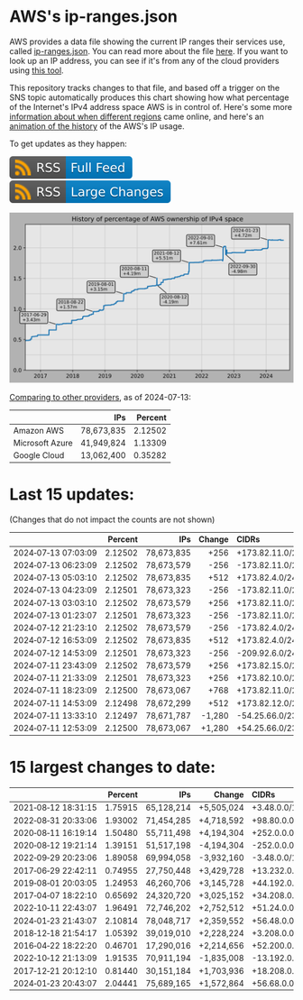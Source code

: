 # AWS's ip-ranges.json

AWS provides a data file showing the current IP ranges their
services use, called [ip-ranges.json](https://ip-ranges.amazonaws.com/ip-ranges.json).
You can read more about the file [here](https://docs.aws.amazon.com/general/latest/gr/aws-ip-ranges.html).
If you want to look up an IP address, you can see if it's from any of the cloud providers using [this tool](https://cloud-ips.s3-us-west-2.amazonaws.com/index.html).

This repository tracks changes to that file, and based off a trigger on the SNS 
topic automatically produces this chart showing how what percentage of the 
Internet's IPv4 address space AWS is in control of.  Here's some 
more [information about when different regions](announces.md) came 
online, and here's an [animation of the history](https://youtu.be/Su25yl7eol8) 
of the AWS's IP usage.

To get updates as they happen:

[![RSS Icon (Full Feed)](images/rss_badge.svg)](https://raw.githubusercontent.com/seligman/aws-ip-ranges/master/rss.xml)
[![RSS Icon (Large Changes)](images/rss_badge_partial.svg)](https://raw.githubusercontent.com/seligman/aws-ip-ranges/master/rss_big_changes.xml)

![History of AWS](history_count.svg)

[Comparing to other providers](https://github.com/seligman/cloud_sizes), as of 2024-07-13:

| | IPs | Percent |
| --- | ---: | ---: |
| Amazon AWS | 78,673,835 | 2.12502 |
| Microsoft Azure | 41,949,824 | 1.13309 |
| Google Cloud | 13,062,400 | 0.35282 |


# Last 15 updates:

(Changes that do not impact the counts are not shown)

| | Percent | IPs | Change | CIDRs |
| :--- | ---: | ---: | ---: | :--- |
| 2024&#8209;07&#8209;13&nbsp;07:03:09 | 2.12502 | 78,673,835 | +256 | +173.82.11.0/24 |
| 2024&#8209;07&#8209;13&nbsp;06:23:09 | 2.12502 | 78,673,579 | -256 | -173.82.11.0/24 |
| 2024&#8209;07&#8209;13&nbsp;05:03:10 | 2.12502 | 78,673,835 | +512 | +173.82.4.0/24,&nbsp;+173.82.11.0/24 |
| 2024&#8209;07&#8209;13&nbsp;04:23:09 | 2.12501 | 78,673,323 | -256 | -173.82.11.0/24 |
| 2024&#8209;07&#8209;13&nbsp;03:03:10 | 2.12502 | 78,673,579 | +256 | +173.82.11.0/24 |
| 2024&#8209;07&#8209;13&nbsp;01:23:07 | 2.12501 | 78,673,323 | -256 | -173.82.11.0/24 |
| 2024&#8209;07&#8209;12&nbsp;21:23:10 | 2.12502 | 78,673,579 | -256 | -173.82.4.0/24 |
| 2024&#8209;07&#8209;12&nbsp;16:53:09 | 2.12502 | 78,673,835 | +512 | +173.82.4.0/24,&nbsp;+173.82.7.0/24 |
| 2024&#8209;07&#8209;12&nbsp;14:53:09 | 2.12501 | 78,673,323 | -256 | -209.92.6.0/24 |
| 2024&#8209;07&#8209;11&nbsp;23:43:09 | 2.12502 | 78,673,579 | +256 | +173.82.15.0/24 |
| 2024&#8209;07&#8209;11&nbsp;21:33:09 | 2.12501 | 78,673,323 | +256 | +173.82.10.0/24 |
| 2024&#8209;07&#8209;11&nbsp;18:23:09 | 2.12500 | 78,673,067 | +768 | +173.82.11.0/24,&nbsp;+173.82.13.0/24,&nbsp;+173.82.16.0/24 |
| 2024&#8209;07&#8209;11&nbsp;14:53:09 | 2.12498 | 78,672,299 | +512 | +173.82.12.0/24,&nbsp;+173.82.14.0/24 |
| 2024&#8209;07&#8209;11&nbsp;13:33:10 | 2.12497 | 78,671,787 | -1,280 | -54.25.66.0/23,&nbsp;-54.25.74.0/23,&nbsp;-54.25.68.0/24 |
| 2024&#8209;07&#8209;11&nbsp;12:53:09 | 2.12500 | 78,673,067 | +1,280 | +54.25.66.0/23,&nbsp;+54.25.74.0/23,&nbsp;+54.25.68.0/24 |


# 15 largest changes to date:

| | Percent | IPs | Change | CIDRs |
| :--- | ---: | ---: | ---: | :--- |
| 2021&#8209;08&#8209;12&nbsp;18:31:15 | 1.75915 | 65,128,214 | +5,505,024 | +3.48.0.0/12,&nbsp;+35.96.0.0/12,&nbsp;+3.152.0.0/13,&nbsp;... |
| 2022&#8209;08&#8209;31&nbsp;20:33:06 | 1.93002 | 71,454,285 | +4,718,592 | +98.80.0.0/12,&nbsp;+184.32.0.0/12,&nbsp;+13.184.0.0/13,&nbsp;... |
| 2020&#8209;08&#8209;11&nbsp;16:19:14 | 1.50480 | 55,711,498 | +4,194,304 | +252.0.0.0/10 |
| 2020&#8209;08&#8209;12&nbsp;19:21:14 | 1.39151 | 51,517,198 | -4,194,304 | -252.0.0.0/10 |
| 2022&#8209;09&#8209;29&nbsp;20:23:06 | 1.89058 | 69,994,058 | -3,932,160 | -3.48.0.0/12,&nbsp;-35.96.0.0/12,&nbsp;-3.240.0.0/13,&nbsp;... |
| 2017&#8209;06&#8209;29&nbsp;22:42:11 | 0.74955 | 27,750,448 | +3,429,728 | +13.232.0.0/13,&nbsp;+34.240.0.0/13,&nbsp;+35.168.0.0/13,&nbsp;... |
| 2019&#8209;08&#8209;01&nbsp;20:03:05 | 1.24953 | 46,260,706 | +3,145,728 | +44.192.0.0/10,&nbsp;-3.192.0.0/12 |
| 2017&#8209;04&#8209;07&nbsp;18:22:10 | 0.65692 | 24,320,720 | +3,025,152 | +34.208.0.0/12,&nbsp;+34.224.0.0/12,&nbsp;+13.58.0.0/15,&nbsp;... |
| 2022&#8209;10&#8209;11&nbsp;22:43:07 | 1.96491 | 72,746,202 | +2,752,512 | +51.24.0.0/13,&nbsp;+57.104.0.0/13,&nbsp;+51.20.0.0/14,&nbsp;... |
| 2024&#8209;01&#8209;23&nbsp;21:43:07 | 2.10814 | 78,048,717 | +2,359,552 | +56.48.0.0/13,&nbsp;+16.28.0.0/14,&nbsp;+16.64.0.0/14,&nbsp;... |
| 2018&#8209;12&#8209;18&nbsp;21:54:17 | 1.05392 | 39,019,010 | +2,228,224 | +3.208.0.0/12,&nbsp;+3.224.0.0/12,&nbsp;+13.48.0.0/15 |
| 2016&#8209;04&#8209;22&nbsp;18:22:20 | 0.46701 | 17,290,016 | +2,214,656 | +52.200.0.0/13,&nbsp;+52.208.0.0/13,&nbsp;+52.36.0.0/14,&nbsp;... |
| 2022&#8209;10&#8209;12&nbsp;21:13:09 | 1.91535 | 70,911,194 | -1,835,008 | -13.192.0.0/13,&nbsp;-16.28.0.0/14,&nbsp;-40.172.0.0/14,&nbsp;... |
| 2017&#8209;12&#8209;21&nbsp;20:12:10 | 0.81440 | 30,151,184 | +1,703,936 | +18.208.0.0/13,&nbsp;+18.204.0.0/14,&nbsp;+18.224.0.0/14,&nbsp;... |
| 2024&#8209;01&#8209;23&nbsp;20:43:07 | 2.04441 | 75,689,165 | +1,572,864 | +56.68.0.0/14,&nbsp;+56.128.0.0/14,&nbsp;+56.136.0.0/14,&nbsp;... |

